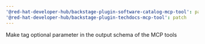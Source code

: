 ```yaml
---
'@red-hat-developer-hub/backstage-plugin-software-catalog-mcp-tool': patch
'@red-hat-developer-hub/backstage-plugin-techdocs-mcp-tool': patch
---
```


Make tag optional parameter in the output schema of the MCP tools

